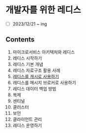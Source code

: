 # 개발자를 위한 레디스

- [ ] 2023/12/21 ~ ing

## Contents

1. 마이크로서비스 아키텍처와 레디스
2. 레디스 시작하기
3. 레디스 기본 개념
4. 레디스 자료구조 활용 사례
5. [레디스를 캐시로 사용하기](./chapter05.md)
6. 레디스를 메시지 브로커로 사용하기
7. 레디스 데이터 백업 방법
8. 복제
9. 센티널
10. 클러스터
11. 보안
12. 클라이언트 관리
13. 레디스 운영하기
